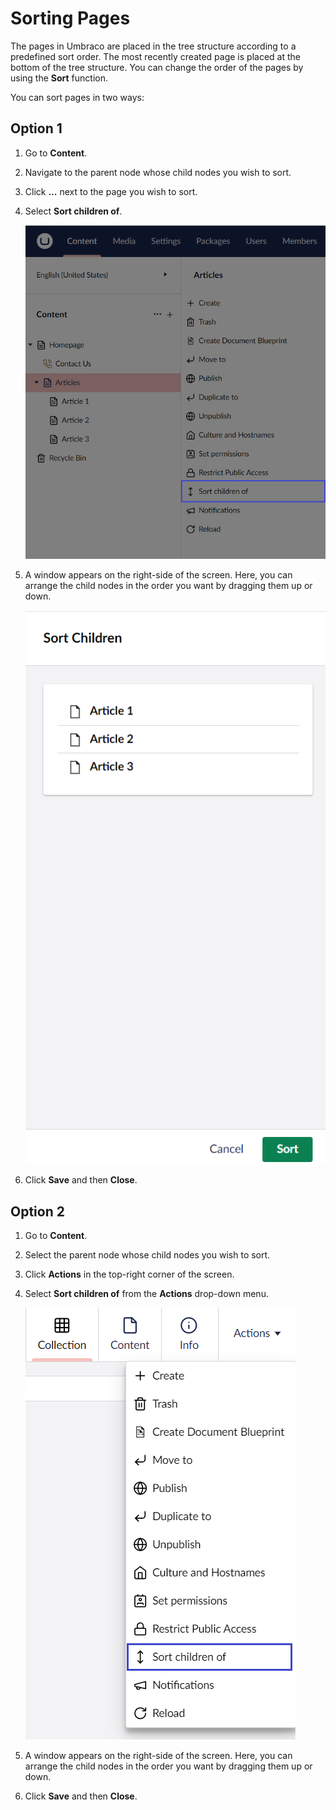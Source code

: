 # Sorting Pages

The pages in Umbraco are placed in the tree structure according to a predefined sort order. The most recently created page is placed at the bottom of the tree structure. You can change the order of the pages by using the **Sort** function.

You can sort pages in two ways:

## Option 1

1. Go to **Content**.
2. Navigate to the parent node whose child nodes you wish to sort.
3. Click **...** next to the page you wish to sort.
4. Select **Sort children of**.

    ![Sort Menu 1](images/Sort-menu-v14.png)
5. A window appears on the right-side of the screen. Here, you can arrange the child nodes in the order you want by dragging them up or down.

    ![Sort Option 1](images/Sort-options-v14.png)
6. Click **Save** and then **Close**.

## Option 2

1. Go to **Content**.
2. Select the parent node whose child nodes you wish to sort.
3. Click **Actions** in the top-right corner of the screen.
4. Select **Sort children of** from the **Actions** drop-down menu.

    ![Actions Menu](images/Actions-menu-v14.png)
5. A window appears on the right-side of the screen. Here, you can arrange the child nodes in the order you want by dragging them up or down.
6. Click **Save** and then **Close**.
